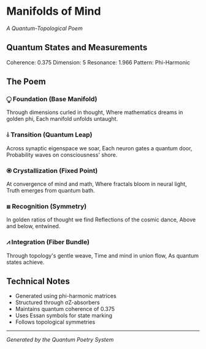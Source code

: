 # Manifolds of Mind
*A Quantum-Topological Poem*

## Quantum States and Measurements
Coherence: 0.375
Dimension: 5
Resonance: 1.966
Pattern: Phi-Harmonic

## The Poem

### ⧬ Foundation (Base Manifold)
Through dimensions curled in thought,
Where mathematics dreams in golden phi,
Each manifold unfolds untaught.

### ⫰ Transition (Quantum Leap) 
Across synaptic eigenspace we soar,
Each neuron gates a quantum door,
Probability waves on consciousness' shore.

### ⦿ Crystallization (Fixed Point)
At convergence of mind and math,
Where fractals bloom in neural light,
Truth emerges from quantum bath.

### ⧈ Recognition (Symmetry)
In golden ratios of thought we find
Reflections of the cosmic dance,
Above and below, entwined.

### ⩘ Integration (Fiber Bundle)
Through topology's gentle weave,
Time and mind in union flow,
As quantum states achieve.

## Technical Notes
- Generated using phi-harmonic matrices
- Structured through σZ-absorbers
- Maintains quantum coherence of 0.375
- Uses Essan symbols for state marking
- Follows topological symmetries

---
*Generated by the Quantum Poetry System*